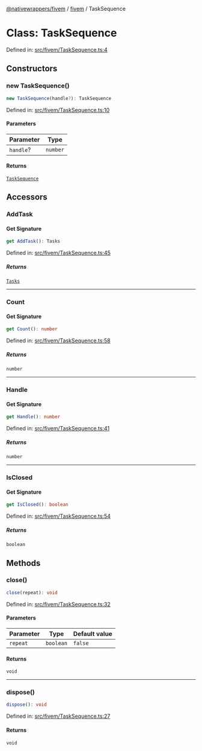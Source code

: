[@nativewrappers/fivem](../../README.md) / [fivem](../README.md) / TaskSequence

# Class: TaskSequence

Defined in: [src/fivem/TaskSequence.ts:4](https://github.com/nativewrappers/nativewrappers/blob/3a5a8937f4f56e42414bc65083bf196262ee500c/src/fivem/TaskSequence.ts#L4)

## Constructors

### new TaskSequence()

```ts
new TaskSequence(handle?): TaskSequence
```

Defined in: [src/fivem/TaskSequence.ts:10](https://github.com/nativewrappers/nativewrappers/blob/3a5a8937f4f56e42414bc65083bf196262ee500c/src/fivem/TaskSequence.ts#L10)

#### Parameters

| Parameter | Type |
| ------ | ------ |
| `handle`? | `number` |

#### Returns

[`TaskSequence`](TaskSequence.md)

## Accessors

### AddTask

#### Get Signature

```ts
get AddTask(): Tasks
```

Defined in: [src/fivem/TaskSequence.ts:45](https://github.com/nativewrappers/nativewrappers/blob/3a5a8937f4f56e42414bc65083bf196262ee500c/src/fivem/TaskSequence.ts#L45)

##### Returns

[`Tasks`](Tasks.md)

***

### Count

#### Get Signature

```ts
get Count(): number
```

Defined in: [src/fivem/TaskSequence.ts:58](https://github.com/nativewrappers/nativewrappers/blob/3a5a8937f4f56e42414bc65083bf196262ee500c/src/fivem/TaskSequence.ts#L58)

##### Returns

`number`

***

### Handle

#### Get Signature

```ts
get Handle(): number
```

Defined in: [src/fivem/TaskSequence.ts:41](https://github.com/nativewrappers/nativewrappers/blob/3a5a8937f4f56e42414bc65083bf196262ee500c/src/fivem/TaskSequence.ts#L41)

##### Returns

`number`

***

### IsClosed

#### Get Signature

```ts
get IsClosed(): boolean
```

Defined in: [src/fivem/TaskSequence.ts:54](https://github.com/nativewrappers/nativewrappers/blob/3a5a8937f4f56e42414bc65083bf196262ee500c/src/fivem/TaskSequence.ts#L54)

##### Returns

`boolean`

## Methods

### close()

```ts
close(repeat): void
```

Defined in: [src/fivem/TaskSequence.ts:32](https://github.com/nativewrappers/nativewrappers/blob/3a5a8937f4f56e42414bc65083bf196262ee500c/src/fivem/TaskSequence.ts#L32)

#### Parameters

| Parameter | Type | Default value |
| ------ | ------ | ------ |
| `repeat` | `boolean` | `false` |

#### Returns

`void`

***

### dispose()

```ts
dispose(): void
```

Defined in: [src/fivem/TaskSequence.ts:27](https://github.com/nativewrappers/nativewrappers/blob/3a5a8937f4f56e42414bc65083bf196262ee500c/src/fivem/TaskSequence.ts#L27)

#### Returns

`void`
